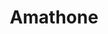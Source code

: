 ---
layout: guitar
title: Amathone
model: Amathone
permalink: /basses/amathone_iv
url: /basses/amathone_iv
mainImg: /assets/img/basses/amathone_iv.png
height: 120px
---